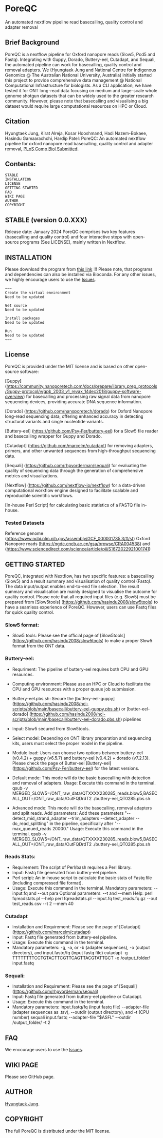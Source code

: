 # PoreQC
An automated nextflow pipeline read basecalling, quality control and adapter removal


## Brief Background
PoreQC is a nextflow pipeline for Oxford nanopore reads (Slow5, Pod5 and Fastq). Integrating with Guppy, Dorado, Buttery-eel, Cutadapt, and Sequali, the automated pipeline can work for basecalling, quality control and removal adapters. We (Hyungtaek Jung and National Centre for Indigenous Genomics @ The Australian National University, Australia) initially started this project to provide comprehensive data management @ National Computational Infrastructure for biologists. As a CLI application, we have tested it for ONT long-read data focusing on medium and large-scale whole genome shotgun datasets that can be widely used to the greater research community. However, please note that basecalling and visualising a big dataset would require large computational resources on HPC or Cloud. 


## Citation
Hyungtaek Jung, Kirat Alreja, Kosar Hooshmand, Hadi Nazem-Bokaee, Hasindu Gamaarachchi, Hardip Patel: PoreQC: An automated nextflow pipeline for oxford nanopore read basecalling, quality control and adapter removal, [PLoS Comp Biol Submitted](https://www.biorxiv.org/XXXX).


## Contents:
    STABLE
    INSTALLATION
    LICENSE 
    GETTING STARTED
    FAQ
    WIKI PAGE
    AUTHOR
    COPYRIGHT


## STABLE (version 0.0.XXX)
Release date: January 2024
PoreQC comprises two key features (basecalling and quality control) and four interactive steps with open-source programs (See LICENSE), mainly written in Nextflow. 


## INSTALLATION
Please download the program from [this link](https://github.com/OZTaekOppa/PoreQC)
!!! Please note, that programs and dependencies can also be installed via Bioconda. For any other issues, we highly encourage users to use the [Issues](https://github.com/OZTaekOppa/PoreQC/issues).

    ~~~
    Create the virtual environment
    Need to be updated
    
    Get source
    Need to be updated
    
    Install packages
    Need to be updated
    
    Run
    Need to be updated
    ~~~

## License

PoreQC is provided under the MIT license and is based on other open-source software:

[Guppy] (https://community.nanoporetech.com/docs/prepare/library_prep_protocols/Guppy-protocol/v/gpb_2003_v1_revax_14dec2018/guppy-software-overview) for  basecalling and processing raw signal data from nanopore sequencing devices, providing accurate DNA sequence information.

[Dorado] (https://github.com/nanoporetech/dorado) for Oxford Nanopore long-read sequencing data, offering enhanced accuracy in detecting structural variants and single nucleotide variants.

[Buttery-eel] (https://github.com/Psy-Fer/buttery-eel) for a Slow5 file reader and basecalling wrapper for Guppy and Dorado.

[Cutadapt] (https://github.com/marcelm/cutadapt) for removing adapters, primers, and other unwanted sequences from high-throughput sequencing data.

[Sequali] (https://github.com/rhpvorderman/sequali) for evaluating the quality of sequencing data through the generation of comprehensive metrics and visualizations.

[Nextflow] (https://github.com/nextflow-io/nextflow) for a data-driven computational workflow engine designed to facilitate scalable and reproducible scientific workflows.

[In-house Perl Script] for calculating basic statistics of a FASTQ file in-house.


### Tested Datasets
Reference genome (https://www.ncbi.nlm.nih.gov/assembly/GCF_000001735.3/#/st)
Oxford Nanopore reads (https://ngdc.cncb.ac.cn/gsa/browse/CRA004538) and (https://www.sciencedirect.com/science/article/pii/S1672022921001741)

## GETTING STARTED

PoreQC, integrated with Nextflow, has two specific features: a basecalling (Slow5) and a result summary and visualisation of quality control (Fastq). The data input/output enables end-to-end file selection. The result summary and visualisation are mainly designed to visualise the outcome for quality control. Please note that all required input files (e.g. Slow5) must be prepared from [Slow5tools] (https://github.com/hasindu2008/slow5tools) to have a seamless experience of PoreQC. However, users can use Fastq files for quick quality control. 


### Slow5 format:
- Slow5 tools: Please see the official page of [Slow5tools] (https://github.com/hasindu2008/slow5tools) to make a proper Slow5 format from the ONT data.

### Buttery-eel:
- Requriment: The pipeline of buttery-eel requires both CPU and GPU resources.
- Computing environment: Please use an HPC or Cloud to facilitate the CPU and GPU resources with a proper queue job submission.
- Buttery-eel.pbs.sh: Secure the [buttery-eel-guppy] (https://github.com/hasindu2008/nci-scripts/blob/main/basecall/buttery-eel-guppy.pbs.sh) or [butter-eel-dorado] (https://github.com/hasindu2008/nci-scripts/blob/main/basecall/buttery-eel-dorado.pbs.sh) pipelines
- Input: Slow5 secured from Slow5tools.
- Select model: Depending on ONT library preparation and sequencing kits, users must select the proper model in the pipeline.
- Module load: Users can choose two options between buttery-eel (v0.4.2) + guppy (v6.5.7) and buttery-eel (v0.4.2) + dorado (v7.2.13). Please check the page of Butter-eel [Buttery-eel] (https://github.com/Psy-Fer/buttery-eel) for the latest versions.
- Default mode: This mode will do the basic basecalling with detection and removal of adapters.
Usage: Execute this command in the terminal.
qsub -v MERGED_SLOW5=/ONT_raw_data/QTXXXX230285_reads.blow5,BASECALL_OUT=/ONT_raw_data/OutFQDrdT2 ./buttery-eel_QT0285.pbs.sh
  
- Advanced mode: This mode will do the basecalling, removal adapters and split reads.
Add parameters: Add these parameters "--detect_mid_strand_adapter --trim_adapters --detect_adapter --do_read_splitting" in the pipeline, specifically after "--max_queued_reads 20000."
Usage: Execute this command in the terminal.
qsub -v MERGED_SLOW5=/ONT_raw_data/QTXXXX230285_reads.blow5,BASECALL_OUT=/ONT_raw_data/OutFQDrdT2 ./buttery-eel_QT0285.pbs.sh


### Reads Stats:
- Requirement: The script of Perl/bash requires a Perl library.
- Input: Fastq file generated from buttery-eel pipeline. 
- Perl script: An in-house script to calculate the basic stats of Fastq file (including compressed file format).
- Usage: Execute this command in the terminal.
Mandatory parameters: --input.fq and --out para
Optional parameters: --t and --mem
Help: perl fqreadstats.pl --help
perl fqreadstats.pl --input.fq test_reads.fq.gz --out test_reads.csv --t 2 --mem 40

### Cutadapt 
- Installation and Requirement: Please see the page of [Cutadapt] (https://github.com/marcelm/cutadapt)
- Input: Fastq file generated from buttery-eel pipeline.
- Usage: Execute this command in the terminal.
- Mandatory parameters: -g, -a, or -b (adapter sequences), -o (output directory), and input.fastq/fq (input fastq file)
cutadapt -g TTTTTTTTCCTGTACTTCGTTCAGTTACGTATTGCT -o /output_folder/ input.fastq


### Sequali:
- Installation and Requirement: Please see the page of [Sequali] (https://github.com/rhpvorderman/sequali) 
- Input: Fastq file generated from buttery-eel pipeline or Cutadapt.
- Usage: Execute this command in the terminal.
- Mandatory parameters: input.fastq/fq (input fastq file) --adapter-file (adapter sequences as .tsv), --outdir (output directory), and -t (CPU number)
sequali input.fastq --adapter-file "$ASFL" --outdir /output_folder/ -t 2


## FAQ

We encourage users to use the [Issues](https://github.com/OZTaekOppa/PoreQC/issues).

## WIKI PAGE

Please see GitHub page.

## AUTHOR

[Hyungtaek Jung](hyungtaek.jung@anu.edu.au).

## COPYRIGHT

The full PoreQC is distributed under the MIT license. 

